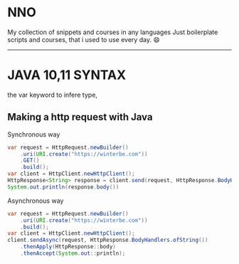 # NNO
My collection of snippets and courses in any languages
Just boilerplate scripts and courses, that i used to use every day. :smile: 

***
# JAVA 10,11 SYNTAX
the var keyword to infere type,
## Making a http request with Java
Synchronous way
```java
var request = HttpRequest.newBuilder()
    .uri(URI.create("https://winterbe.com"))
    .GET()
    .build();
var client = HttpClient.newHttpClient();
HttpResponse<String> response = client.send(request, HttpResponse.BodyHandlers.ofString());
System.out.println(response.body())
```
Asynchronous way 
```java
var request = HttpRequest.newBuilder()
    .uri(URI.create("https://winterbe.com"))
    .build();
var client = HttpClient.newHttpClient();
client.sendAsync(request, HttpResponse.BodyHandlers.ofString())
    .thenApply(HttpResponse::body)
    .thenAccept(System.out::println);
```
